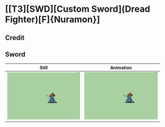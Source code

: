 # [\[T3\]\[SWD\]\[Custom Sword\]\(Dread Fighter\)\[F\]{Nuramon}]

## Credit


	
## Sword

| Still | Animation |
| :---: | :-------: |
| ![Sword still](./Sword_000.png) | ![Sword animation](./Sword.gif) |
